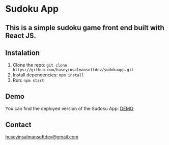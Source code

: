 # Sudoku App

## This is a simple sudoku game front end built with React JS.

## Instalation

1. Clone the repo: `git clone https://github.com/huseyinsalmansoftdev/sudokuapp.git`
2. Install dependencies: `npm install`
3. Run: `npm start`

## Demo

You can find the deployed version of the Sudoku App: [DEMO](sudokuapp.onrender.com)

## Contact

huseyinsalmansoftdev@gmail.com

